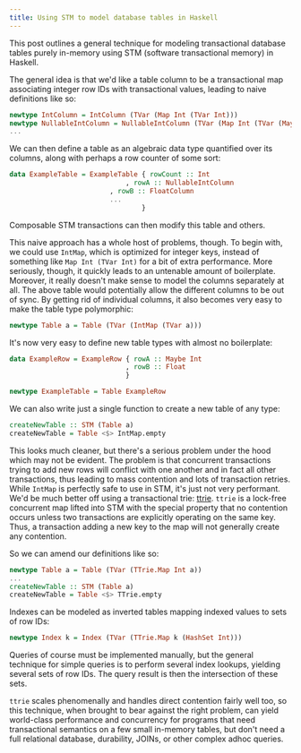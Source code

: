 ```yaml
---
title: Using STM to model database tables in Haskell
---
```


This post outlines a general technique for modeling transactional database tables purely in-memory using STM (software transactional memory) in Haskell.

The general idea is that we'd like a table column to be a transactional map associating integer row IDs with transactional values, leading to naive definitions like so:

```haskell
newtype IntColumn = IntColumn (TVar (Map Int (TVar Int)))
newtype NullableIntColumn = NullableIntColumn (TVar (Map Int (TVar (Maybe Int))))
...
```
We can then define a table as an algebraic data type quantified over its columns, along with perhaps a row counter of some sort:

```haskell
data ExampleTable = ExampleTable { rowCount :: Int
	                         , rowA :: NullableIntColumn
		                 , rowB :: FloatColumn
		                 ...
                                 }

```

Composable STM transactions can then modify this table and others. 

This naive approach has a whole host of problems, though. To begin with, we could use ```IntMap```, which is optimized for integer keys, instead of something like ```Map Int (TVar Int)``` for a bit of extra performance. More seriously, though, it quickly leads to an untenable amount of boilerplate. Moreover, it really doesn't make sense to model the columns separately at all. The above table would potentially allow the different columns to be out of sync. By getting rid of individual columns, it also becomes very easy to make the table type polymorphic:

```haskell
newtype Table a = Table (TVar (IntMap (TVar a)))
```

It's now very easy to define new table types with almost no boilerplate:

```haskell
data ExampleRow = ExampleRow { rowA :: Maybe Int
                             , rowB :: Float
                             }

newtype ExampleTable = Table ExampleRow
```

We can also write just a single function to create a new table of any type:

```haskell
createNewTable :: STM (Table a)
createNewTable = Table <$> IntMap.empty
```

This looks much cleaner, but there's a serious problem under the hood which may not be evident. The problem is that concurrent transactions trying to add new rows will conflict with one another and in fact all other transactions, thus leading to mass contention and lots of transaction retries. While ```IntMap``` is perfectly safe to use in STM, it's just not very performant. We'd be much better off using a transactional trie: [ttrie](https://hackage.haskell.org/package/ttrie). ```ttrie``` is a lock-free concurrent map lifted into STM with the special property that no contention occurs unless two transactions are explicitly operating on the same key. Thus, a transaction adding a new key to the map will not generally create any contention.

So we can amend our definitions like so:

```haskell
newtype Table a = Table (TVar (TTrie.Map Int a))
...
createNewTable :: STM (Table a)
createNewTable = Table <$> TTrie.empty
```

Indexes can be modeled as inverted tables mapping indexed values to sets of row IDs:

```haskell
newtype Index k = Index (TVar (TTrie.Map k (HashSet Int)))
```

Queries of course must be implemented manually, but the general technique for simple queries is to perform several index lookups, yielding several sets of row IDs. The query result is then the intersection of these sets.

`ttrie` scales phenomenally and handles direct contention fairly well too, so this technique, when brought to bear against the right problem, can yield world-class performance and concurrency for programs that need transactional semantics on a few small in-memory tables, but don't need a full relational database, durability, JOINs, or other complex adhoc queries.

